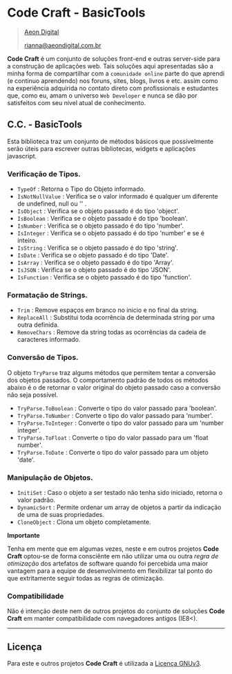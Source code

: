  Code Craft - BasicTools
==========================

> [Aeon Digital](http://www.aeondigital.com.br)
>
> rianna@aeondigital.com.br


**Code Craft** é um conjunto de soluções front-end e outras server-side para a construção de aplicações web.
Tais soluções aqui apresentadas são a minha forma de compartilhar com a `comunidade online` parte do que aprendi 
(e continuo aprendendo) nos foruns, sites, blogs, livros e etc. assim como na experiência adquirida no contato
direto com profissionais e estudantes que, como eu, amam o universo `Web Developer` e nunca se dão por satisfeitos 
com seu nível atual de conhecimento.


## C.C. - BasicTools

Esta biblioteca traz um conjunto de métodos básicos que possívelmente serão úteis para escrever
outras bibliotecas, widgets e aplicações javascript.


### Verificação de Tipos.

* `TypeOf`                          : Retorna o Tipo do Objeto informado.
* `IsNotNullValue`                  : Verifica se o valor informado é qualquer um diferente de undefined, null ou '' .
* `IsObject`                        : Verifica se o objeto passado é do tipo 'object'.
* `IsBoolean`                       : Verifica se o objeto passado é do tipo 'boolean'.
* `IsNumber`                        : Verifica se o objeto passado é do tipo 'number'.
* `IsInteger`                       : Verifica se o objeto passado é do tipo 'number' e se é inteiro.
* `IsString`                        : Verifica se o objeto passado é do tipo 'string'.
* `IsDate`                          : Verifica se o objeto passado é do tipo 'Date'.
* `IsArray`                         : Verifica se o objeto passado é do tipo 'Array'.
* `IsJSON`                          : Verifica se o objeto passado é do tipo 'JSON'.
* `IsFunction`                      : Verifica se o objeto passado é do tipo 'function'.


### Formatação de Strings.

* `Trim`                            : Remove espaços em branco no inicio e no final da string.
* `ReplaceAll`                      : Substitui toda ocorrência de determinada string por uma outra definida.
* `RemoveChars`                     : Remove da string todas as ocorrências da cadeia de caracteres informado.


### Conversão de Tipos.

O objeto `TryParse` traz algums métodos que permitem tentar a conversão dos objetos passados.
O comportamento padrão de todos os métodos abaixo é o de retornar o valor original do objeto passado
caso a conversão não seja possível.

* `TryParse.ToBoolean`              : Converte o tipo do valor passado para 'boolean'.
* `TryParse.ToNumber`               : Converte o tipo do valor passado para 'number'.
* `TryParse.ToInteger`              : Converte o tipo do valor passado para um 'number integer'.
* `TryParse.ToFloat`                : Converte o tipo do valor passado para um 'float number'.
* `TryParse.ToDate`                 : Converte o tipo do valor passado para um objeto 'date'.


### Manipulação de Objetos.

* `InitiSet`                        : Caso o objeto a ser testado não tenha sido iniciado, retorna o valor padrão.
* `DynamicSort`                     : Permite ordenar um array de objetos a partir da indicação de uma de suas propriedades.
* `CloneObject`                     : Clona um objeto completamente.


**Importante**

Tenha em mente que em algumas vezes, neste e em outros projetos **Code Craft** optou-se de forma consciênte em 
não utilizar uma ou outra *regra de otimização* dos artefatos de software quando foi percebida uma maior vantagem para
a equipe de desenvolvimento em flexibilizar tal ponto do que extritamente seguir todas as regras de otimização.


### Compatibilidade

Não é intenção deste nem de outros projetos do conjunto de soluções **Code Craft** em manter 
compatibilidade com navegadores antigos (IE8<).


________________________________________________________________________________________________________________________



## Licença

Para este e outros projetos **Code Craft** é utilizada a [Licença GNUv3](LICENCE.md).